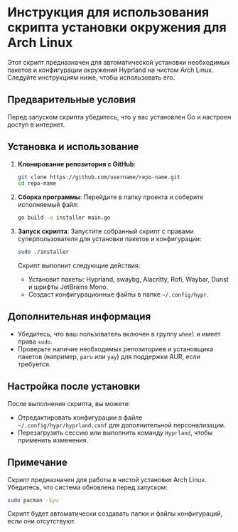 # Инструкция для использования скрипта установки окружения для Arch Linux

Этот скрипт предназначен для автоматической установки необходимых пакетов и конфигурации окружения Hyprland на чистом Arch Linux. Следуйте инструкциям ниже, чтобы использовать его.

## Предварительные условия
Перед запуском скрипта убедитесь, что у вас установлен Go и настроен доступ в интернет.

## Установка и использование
1. **Клонирование репозитория с GitHub**:
   ```bash
   git clone https://github.com/username/repo-name.git
   cd repo-name
   ```

2. **Сборка программы**:
   Перейдите в папку проекта и соберите исполняемый файл:
   ```bash
   go build -o installer main.go
   ```

3. **Запуск скрипта**:
   Запустите собранный скрипт с правами суперпользователя для установки пакетов и конфигурации:
   ```bash
   sudo ./installer
   ```

   Скрипт выполнит следующие действия:
   - Установит пакеты: Hyprland, swaybg, Alacritty, Rofi, Waybar, Dunst и шрифты JetBrains Mono.
   - Создаст конфигурационные файлы в папке `~/.config/hypr`.

## Дополнительная информация
- Убедитесь, что ваш пользователь включен в группу `wheel` и имеет права `sudo`.
- Проверьте наличие необходимых репозиториев и установщика пакетов (например, `paru` или `yay`) для поддержки AUR, если требуется.

## Настройка после установки
После выполнения скрипта, вы можете:
- Отредактировать конфигурации в файле `~/.config/hypr/hyprland.conf` для дополнительной персонализации.
- Перезагрузить сессию или выполнить команду `Hyprland`, чтобы применить изменения.

## Примечание
Скрипт предназначен для работы в чистой установке Arch Linux. Убедитесь, что система обновлена перед запуском:
```bash
sudo pacman -Syu
```

Скрипт будет автоматически создавать папки и файлы конфигураций, если они отсутствуют.

